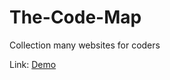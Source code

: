 # The-Code-Map
Collection many websites for coders

Link: [Demo](https://zhangboheng.github.io/The-Code-Map/)
